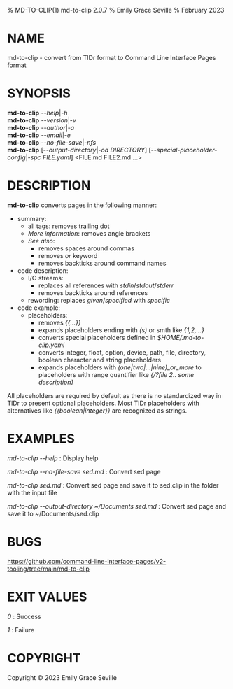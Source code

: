 % MD-TO-CLIP(1) md-to-clip 2.0.7
% Emily Grace Seville
% February 2023

# NAME

md-to-clip - convert from TlDr format to Command Line Interface Pages format

# SYNOPSIS

**md-to-clip** *--help*|*-h*\
**md-to-clip** *--version*|*-v*\
**md-to-clip** *--author*|*-a*\
**md-to-clip** *--email*|*-e*\
**md-to-clip** *--no-file-save*|*-nfs*\
**md-to-clip** [*--output-directory*|*-od* *DIRECTORY*] [*--special-placeholder-config*|*-spc* *FILE.yaml*] <FILE.md FILE2.md ...>

# DESCRIPTION

**md-to-clip** converts pages in the following manner:

- summary:
  - all tags: removes trailing dot
  - *More information*: removes angle brackets
  - *See also*:
    - removes spaces around commas
    - removes *or* keyword
    - removes backticks around command names
- code description:
  - I/O streams:
    - replaces all references with *stdin*/*stdout*/*stderr*
    - removes backticks around references
  - rewording: replaces *given*/*specified* with *specific*
- code example:
  - placeholders:
    - removes *{{...}}*
    - expands placeholders ending with *(s)* or smth like *{1,2,...}*
    - converts special placeholders defined in *$HOME/.md-to-clip.yaml*
    - converts integer, float, option, device, path, file, directory, boolean
      character and string placeholders
    - expands placeholders with *(one|two|...|nine)_or_more* to placeholders with
      range quantifier like *{/?file 2.. some description}*

All placeholders are required by default as there is no standardized way in TlDr
to present optional placeholders. Most TlDr placeholders with alternatives like
*{{boolean|integer}}* are recognized as strings.

# EXAMPLES

*md-to-clip --help*
: Display help

*md-to-clip --no-file-save sed.md*
: Convert sed page

*md-to-clip sed.md*
: Convert sed page and save it to sed.clip in the folder with the input file

*md-to-clip --output-directory ~/Documents sed.md*
: Convert sed page and save it to ~/Documents/sed.clip

# BUGS

https://github.com/command-line-interface-pages/v2-tooling/tree/main/md-to-clip

# EXIT VALUES

*0*
: Success

*1*
: Failure

# COPYRIGHT
Copyright ©️ 2023 Emily Grace Seville
